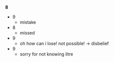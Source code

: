 **8**

- 9
	- mistake
- 8
	- missed
- 9
	- oh how can i lose! not possible! -> disbelief
- 9
	- sorry for not knowing litre